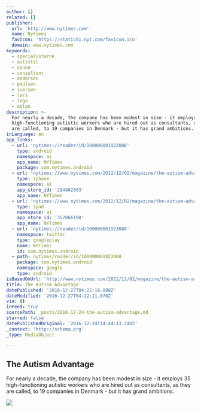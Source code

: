 ```yaml
---
author: []
related: []
publisher:
  url: 'http://www.nytimes.com'
  name: Nytimes
  favicon: 'https://static01.nyt.com/favicon.ico'
  domain: www.nytimes.com
keywords:
  - specialisterne
  - autistic
  - sonne
  - consultant
  - andersen
  - paulsen
  - iversen
  - lars
  - lego
  - oblom
description: >-
  For nearly a decade, the company has been modest in size - it employs 35
  high-functioning autistic workers who are hired out as consultants, as they
  are called, to 19 companies in Denmark - but it has grand ambitions.
inLanguage: en
app_links:
  - url: 'nytimes://reader/id/100000001923008'
    type: android
    namespace: ai
    app_name: NYTimes
    package: com.nytimes.android
  - url: 'nytimes://www.nytimes.com/2012/12/02/magazine/the-autism-advantage.html'
    type: iphone
    namespace: ai
    app_store_id: '284862083'
    app_name: NYTimes
  - url: 'nytimes://www.nytimes.com/2012/12/02/magazine/the-autism-advantage.html'
    type: ipad
    namespace: ai
    app_store_id: '357066198'
    app_name: NYTimes
  - url: 'nytimes://reader/id/100000001923008'
    namespace: twitter
    type: googleplay
    name: NYTimes
    id: com.nytimes.android
  - path: nytimes/reader/id/100000001923008
    package: com.nytimes.android
    namespace: google
    type: android
isBasedOnUrl: 'http://www.nytimes.com/2012/12/02/magazine/the-autism-advantage.html'
title: The Autism Advantage
datePublished: '2016-12-27T04:22:18.088Z'
dateModified: '2016-12-27T04:22:11.070Z'
via: {}
inFeed: true
sourcePath: _posts/2016-12-24-the-autism-advantage.md
starred: false
datePublishedOriginal: '2016-12-24T14:44:13.240Z'
_context: 'http://schema.org'
_type: MediaObject

---
```

<article style=""><h1>The Autism Advantage</h1><p>For nearly a decade, the company has been modest in size - it employs 35 high-functioning autistic workers who are hired out as consultants, as they are called, to 19 companies in Denmark - but it has grand ambitions.</p><img src="https://static01.nyt.com/images/2012/12/02/magazine/02autism1/mag-02Autism-t_CA0-superJumbo.jpg" /></article>